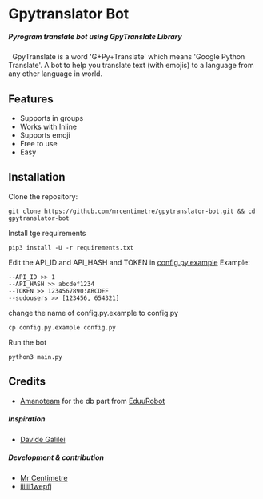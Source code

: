 # Gpytranslator Bot
##### _Pyrogram translate bot using GpyTranslate Library_
&nbsp;
GpyTranslate is a word 'G+Py+Translate' which means 'Google Python Translate'. A bot to help you translate text (with emojis) to a language from any other language in world.


## Features

- Supports in groups
- Works with Inline
- Supports emoji
- Free to use
- Easy

## Installation

Clone the repository:

```
git clone https://github.com/mrcentimetre/gpytranslator-bot.git && cd gpytranslator-bot
```

Install tge requirements

```
pip3 install -U -r requirements.txt
```
Edit the API_ID and API_HASH and TOKEN in [config.py.example](https://github.com/mrcentimetre/gpytranslator-bot/blob/main/config.py.example)
Example:
```
--API_ID >> 1
--API_HASH >> abcdef1234
--TOKEN >> 1234567890:ABCDEF
--sudousers >> [123456, 654321]
```
change the name of config.py.example to config.py
```
cp config.py.example config.py
```

Run the bot
```
python3 main.py
```
## Credits

* [Amanoteam](https://github.com/AmanoTeam) for the db part from [EduuRobot](https://github.com/AmanoTeam/EduuRobot)

##### Inspiration
* [Davide Galilei](https://github.com/DavideGalilei)

##### Development & contribution
* [Mr Centimetre](https://github.com/mrcentimetre) 
* [iiiiii1wepfj](https://github.com/iiiiii1wepfj)


